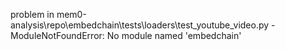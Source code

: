 problem in mem0-analysis\repo\embedchain\tests\loaders\test_youtube_video.py - ModuleNotFoundError: No module named 'embedchain'
